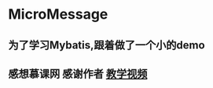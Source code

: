 # MicroMessage
## 为了学习Mybatis,跟着做了一个小的demo
## 感想慕课网 感谢作者      [教学视频](https://www.imooc.com/learn/154)
